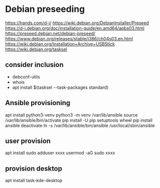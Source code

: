# Debian preseeding

<https://hands.com/d-i/>
<https://wiki.debian.org/DebianInstaller/Preseed>
<https://d-i.debian.org/doc/installation-guide/en.amd64/apbs03.html>
<https://preseed.debian.net/debian-preseed/>
<https://www.debian.org/releases/stable/i386/ch04s03.en.html>
<https://wiki.debian.org/Installation+Archive+USBStick>
<https://wiki.debian.org/tasksel>

## consider inclusion

- debconf-utils
- whois
- apt install $(tasksel --task-packages standard)

## Ansible provisioning

apt install python3-venv
python3 -m venv /var/lib/ansible
source /var/lib/ansible/bin/activate
pip install -U pip setuptools wheel
pip install ansible
deactivate
ln -s /var/lib/ansible/bin/ansible /usr/local/sbin/ansible

## user provision

apt install sudo
adduser xxxx
usermod -aG sudo xxxx

## provision desktop

apt install task-kde-desktop
